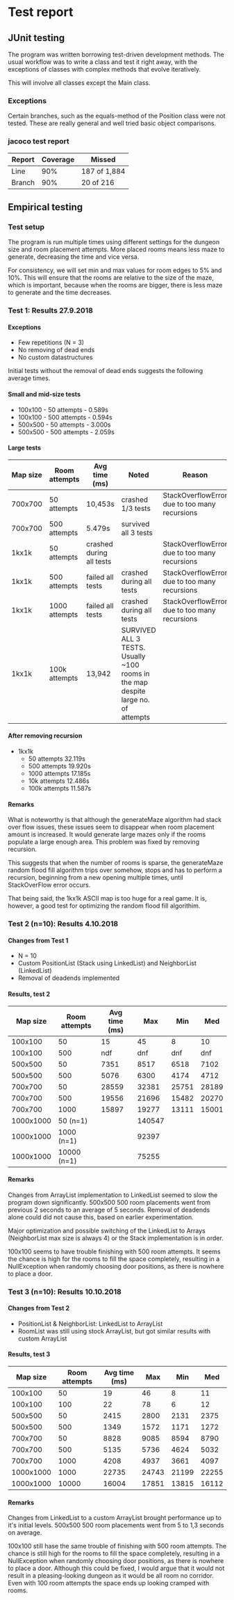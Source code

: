 # Test report

## JUnit testing

The program was written borrowing test-driven development methods. The usual workflow was to write a class and test it right away, with the exceptions of classes with complex methods that evolve iteratively.

This will involve all classes except the Main class. 

### Exceptions

Certain branches, such as the equals-method of the Position class were not tested. These are really general and well tried basic object comparisons.

### jacoco test report 

| Report          | Coverage | Missed        |
|-----------------|----------|---------------|
| Line   | 	90%     | 	187 of 1,884   |
| Branch | 	90%     | 	20 of 216    |

## Empirical testing

### Test setup

The program is run multiple times using different settings for the dungeon size and room placement attempts. More placed rooms means less maze to generate, decreasing the time and vice versa.

For consistency, we will set min and max values for room edges to 5% and 10%. This will ensure that the rooms are relative to the size of the maze, which is important, because when the rooms are bigger, there is less maze to generate and the time decreases.

### Test 1: Results 27.9.2018

#### Exceptions
- Few repetitions (N = 3)
- No removing of dead ends
- No custom datastructures

Initial tests without the removal of dead ends suggests the following average times.

#### Small and mid-size tests

- 100x100 - 50 attempts - 0.589s  
- 100x100 - 500 attempts - 0.594s  
- 500x500 - 50 attempts - 3.000s
- 500x500 - 500 attempts - 2.059s

#### Large tests

| Map size | Room attempts | Avg time (ms)            | Noted                                                                             | Reason                                        |
|----------|---------------|--------------------------|-----------------------------------------------------------------------------------|-----------------------------------------------|
| 700x700  | 50 attempts   | 10,453s                  | crashed 1/3 tests                                                                 | StackOverflowError due to too many recursions |
| 700x700  | 500 attempts  | 5.479s                   | survived all 3 tests                                                              |                                               |
| 1kx1k    | 50 attempts   | crashed during all tests |                                                                                   | StackOverflowError due to too many recursions |
| 1kx1k    | 500 attempts  | failed all tests         | crashed during all tests                                                          | StackOverflowError due to too many recursions |
| 1kx1k    | 1000 attempts | failed all tests         | crashed during all tests                                                          | StackOverflowError due to too many recursions |
| 1kx1k    | 100k attempts | 13,942                   | SURVIVED ALL 3 TESTS. Usually ~100 rooms in the map despite large no. of attempts |                                               |

#### After removing recursion
- 1kx1k 
    - 50 attempts 32.119s
    - 500 attempts 19.920s
    - 1000 attempts 17.185s
    - 10k attempts 12.486s
    - 100k attempts 11.587s

#### Remarks

What is noteworthy is that although the generateMaze algorithm had stack over flow issues, these issues seem to disappear when room placement amount is increased. It would generate large mazes only if the rooms populate a large enough area. This problem was fixed by removing recursion.  

This suggests that when the number of rooms is sparse, the generateMaze random flood fill algorithm trips over somehow, stops and has to perform a recursion, beginning from a new opening multiple times, until StackOverFlow error occurs.

That being said, the 1kx1k ASCII map is too huge for a real game. It is, however, a good test for optimizing the random flood fill algorithim.


### Test 2 (n=10): Results 4.10.2018

#### Changes from Test 1
- N = 10 
- Custom PositionList (Stack using LinkedList) and NeighborList (LinkedList)
- Removal of deadends implemented

#### Results, test 2

| Map size  | Room attempts | Avg time (ms) | Max    | Min   | Med   |
|-----------|---------------|---------------|--------|-------|-------|
| 100x100   | 50            | 15            | 45     | 8     | 10    |
| 100x100   | 500           | ndf           | dnf    | dnf   | dnf   |
| 500x500   | 50            | 7351          | 8517   | 6518  | 7102  |
| 500x500   | 500           | 5076          | 6300   | 4174  | 4712  |
| 700x700   | 50            | 28559         | 32381  | 25751 | 28189 |
| 700x700   | 500           | 19556         | 21696  | 15482 | 20270 |
| 700x700   | 1000          | 15897         | 19277  | 13111 | 15001 |
| 1000x1000 | 50 (n=1)      |               | 140547 |       |       |
| 1000x1000 | 1000 (n=1)    |               | 92397  |       |       |
| 1000x1000 | 10000 (n=1)   |               | 75255  |       |       |

#### Remarks

Changes from ArrayList implementation to LinkedList seemed to slow the program down significantly. 500x500 500 room placements went from previous 2 seconds to an average of 5 seconds. Removal of deadends alone could did not cause this, based on earlier experimentation.

Major optimization and possible switching of the LinkedList to Arrays (NeighborList max size is always 4) or the Stack implementation is in order.

100x100 seems to have trouble finishing with 500 room attempts. It seems the chance is high for the rooms to fill the space completely, resulting in a NullException when randomly choosing door positions, as there is nowhere to place a door.


### Test 3 (n=10): Results 10.10.2018

#### Changes from Test 2

- PositionList & NeighborList: LinkedList to ArrayList
- RoomList was still using stock ArrayList, but got similar results with custom ArrayList

#### Results, test 3

| Map size  | Room attempts | Avg time (ms) | Max   | Min   | Med   |
|-----------|---------------|---------------|-------|-------|-------|
| 100x100   | 50            | 19            | 46    | 8     | 11    |
| 100x100   | 100           | 22            | 78    | 6     | 12    |
| 500x500   | 50            | 2415          | 2800  | 2131  | 2375  |
| 500x500   | 500           | 1349          | 1572  | 1171  | 1272  |
| 700x700   | 50            | 8828          | 9085  | 8594  | 8790  |
| 700x700   | 500           | 5135          | 5736  | 4624  | 5032  |
| 700x700   | 1000          | 4208          | 4937  | 3661  | 4097  |
| 1000x1000 | 1000          | 22735         | 24743 | 21199 | 22255 |
| 1000x1000 | 10000         | 16004         | 17851 | 13815 | 16112 |

#### Remarks

Changes from LinkedList to a custom ArrayList brought performance up to it's initial levels. 500x500 500 room placements went from 5 to 1,3 seconds on average. 

100x100 still hase the same trouble of finishing with 500 room attempts. The chance is still high for the rooms to fill the space completely, resulting in a NullException when randomly choosing door positions, as there is nowhere to place a door. Although this could be fixed, I would argue that it would not result in a pleasing-looking dungeon as it would be all room no corridor. Even with 100 room attempts the space ends up looking cramped with rooms.







